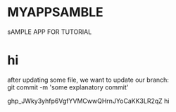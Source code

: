 # MYAPPSAMBLE
sAMPLE APP FOR TUTORIAL
<h1>hi</h1>

<p>
  after updating some file, we want to update our branch:
  <br>
  git commit -m 'some explanatory commit'
</p>

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
hi
